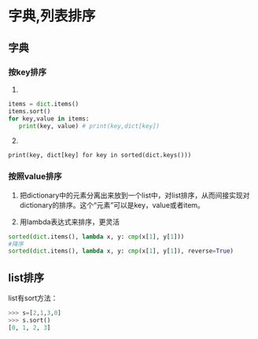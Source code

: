 # 字典,列表排序

## 字典

### 按key排序

1.

```python
items = dict.items()
items.sort()
for key,value in items:
   print(key, value) # print(key,dict[key])
```

2.

    print(key, dict[key] for key in sorted(dict.keys()))

### 按照value排序

1. 把dictionary中的元素分离出来放到一个list中，对list排序，从而间接实现对dictionary的排序。这个“元素”可以是key，value或者item。

2. 用lambda表达式来排序，更灵活

```python
sorted(dict.items(), lambda x, y: cmp(x[1], y[1]))
#降序
sorted(dict.items(), lambda x, y: cmp(x[1], y[1]), reverse=True)
```

## list排序

list有sort方法：

```python
>>> s=[2,1,3,0]
>>> s.sort()
[0, 1, 2, 3]
```
